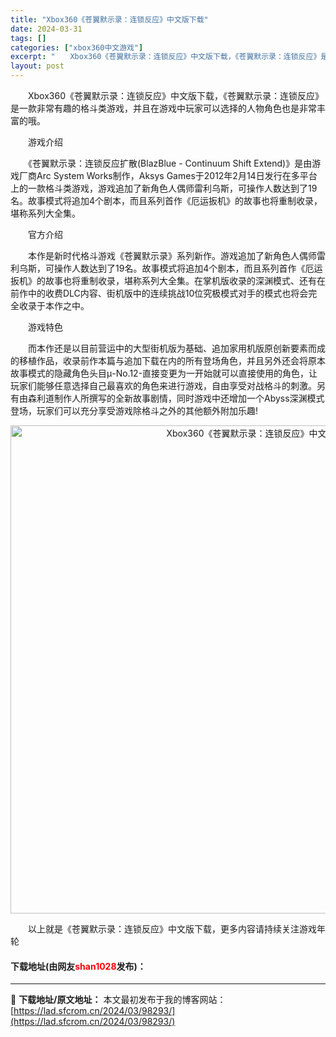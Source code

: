 ```yaml
---
title: "Xbox360《苍翼默示录：连锁反应》中文版下载"
date: 2024-03-31
tags: []
categories: ["xbox360中文游戏"]
excerpt: "　　Xbox360《苍翼默示录：连锁反应》中文版下载，《苍翼默示录：连锁反应》是一款非常有趣的格斗类游戏，并且在游戏中玩家可以选择的人物角色也是非常丰富的哦。 　　游戏介绍 　　《苍翼默示录：连锁反应扩散(BlazBlue - Continuum Shift Extend)》是由游戏厂商Arc Sy&hellip;"
layout: post
---
```


 <p>　　Xbox360《苍翼默示录：连锁反应》中文版下载，《苍翼默示录：连锁反应》是一款非常有趣的格斗类游戏，并且在游戏中玩家可以选择的人物角色也是非常丰富的哦。</p> <p>　　游戏介绍</p> <p>　　《苍翼默示录：连锁反应扩散(BlazBlue - Continuum Shift Extend)》是由游戏厂商Arc System Works制作，Aksys Games于2012年2月14日发行在多平台上的一款格斗类游戏，游戏追加了新角色人偶师雷利乌斯，可操作人数达到了19名。故事模式将追加4个剧本，而且系列首作《厄运扳机》的故事也将重制收录，堪称系列大全集。</p> <p>　　官方介绍</p> <p>　　本作是新时代格斗游戏《苍翼默示录》系列新作。游戏追加了新角色人偶师雷利乌斯，可操作人数达到了19名。故事模式将追加4个剧本，而且系列首作《厄运扳机》的故事也将重制收录，堪称系列大全集。在掌机版收录的深渊模式、还有在前作中的收费DLC内容、街机版中的连续挑战10位究极模式对手的模式也将会完全收录于本作之中。</p> <p>　　游戏特色</p> <p>　　而本作还是以目前营运中的大型街机版为基础、追加家用机版原创新要素而成的移植作品，收录前作本篇与追加下载在内的所有登场角色，并且另外还会将原本故事模式的隐藏角色头目&mu;-No.12-直接变更为一开始就可以直接使用的角色，让玩家们能够任意选择自己最喜欢的角色来进行游戏，自由享受对战格斗的刺激。另有由森利道制作人所撰写的全新故事剧情，同时游戏中还增加一个Abyss深渊模式登场，玩家们可以充分享受游戏除格斗之外的其他额外附加乐趣!</p> <p align="center"><img align="" border="0" src="https://lad.sfcrom.cn/wp-content/uploads/2024/03/20240330_66083e0053946.jpg" width="781" alt="Xbox360《苍翼默示录：连锁反应》中文版下载" /></p> <p>　　以上就是《苍翼默示录：连锁反应》中文版下载，更多内容请持续关注游戏年轮</p> <p><h4>下载地址(由网友<font color="red">shan1028</font>发布)：</h4></p> 

---
📖 **下载地址/原文地址：** 本文最初发布于我的博客网站：[https://lad.sfcrom.cn/2024/03/98293/](https://lad.sfcrom.cn/2024/03/98293/)
